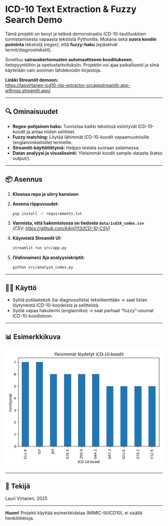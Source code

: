 # ICD-10 Text Extraction & Fuzzy Search Demo

Tämä projekti on kevyt ja selkeä demonstraatio ICD-10-tautiluokkien tunnistamisesta vapaasta tekstistä Pythonilla. Mukana sekä **suora koodin poiminta** tekstistä (regex), että **fuzzy-haku** (epäselvät termit/diagnositekstit).

Soveltuu **sairauskertomusten automaattiseen kooditukseen**, tietopyyntöihin ja opetustarkoituksiin. Projektin voi ajaa paikallisesti ja siinä käytetään vain avoimen lähdekoodin kirjastoja.

**Linkki Streamlit demoon:**  
https://laovirtanen-icd10-nlp-extractor-srcappstreamlit-app-w9rnoz.streamlit.app/


---

## 🔍 **Ominaisuudet**

- **Regex-pohjainen haku:** Tunnistaa kaikki tekstissä esiintyvät ICD-10-koodit ja antaa niiden selitteet.
- **Fuzzy matching:** Löytää lähimmät ICD-10-koodit vapaamuotoisille (englanninkielisille) termeille.
- **Streamlit-käyttöliittymä:** Helppo testata suoraan selaimessa.
- **Datan analyysi ja visualisointi:** Yleisimmät koodit sample-datasta (katso output/).

---

## 📦 **Asennus**

1. **Kloonaa repo ja siirry kansioon**
2. **Asenna riippuvuudet:**
    ```bash
    pip install -r requirements.txt
    ```
3. **Varmista, että hakemistossa on tiedosto `data/icd10_codes.csv`**  
   _(CSV: https://github.com/k4m1113/ICD-10-CSV)_

4. **Käynnistä Streamlit UI:**
    ```bash
    streamlit run src/app.py
    ```

5. **(Valinnainen) Aja analyysiskriptit:**
    ```bash
    python src/analyze_codes.py
    ```

---

## 🧑‍💻 **Käyttö**

- Syötä potilasteksti (tai diagnoosilista) tekstikenttään → saat listan löytyneistä ICD-10-koodeista ja selitteistä.
- Syötä vapaa hakutermi (englanniksi) → saat parhaat “fuzzy”-osumat ICD-10-koodistoon.

---


## 📊 **Esimerkkikuva**

![Yleisimmät ICD-10-koodit](output/top_icd10_codes.png)

---


## 👤 **Tekijä**

Lauri Virtanen, 2025  

---

**Huom!** Projekti käyttää esimerkkidataa (MIMIC-III/ICD10), ei sisällä henkilötietoja.
